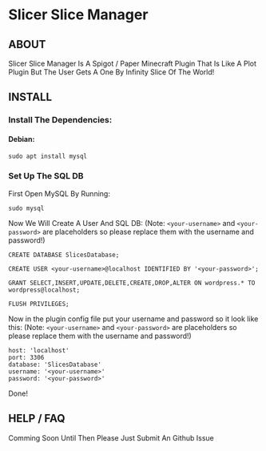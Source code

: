 # Slicer Slice Manager
## ABOUT
Slicer Slice Manager Is A Spigot / Paper Minecraft Plugin That Is Like A Plot Plugin But The User Gets A One By Infinity Slice Of The World!
## INSTALL
### Install The Dependencies:
#### Debian:
```
sudo apt install mysql
```
### Set Up The SQL DB
First Open MySQL By Running:
```
sudo mysql
```
Now We Will Create A User And SQL DB:
(Note: `<your-username>` and `<your-password>` are placeholders so please replace them with the username and password!)
```
CREATE DATABASE SlicesDatabase;

CREATE USER <your-username>@localhost IDENTIFIED BY '<your-password>';

GRANT SELECT,INSERT,UPDATE,DELETE,CREATE,DROP,ALTER ON wordpress.* TO wordpress@localhost;

FLUSH PRIVILEGES;
```
Now in the plugin config file put your username and password so it look like this:
(Note: `<your-username>` and `<your-password>` are placeholders so please replace them with the username and password!)
```
host: 'localhost'
port: 3306
database: 'SlicesDatabase'
username: '<your-username>'
password: '<your-password>'
```

Done!
## HELP / FAQ
Comming Soon
Until Then Please Just Submit An Github Issue